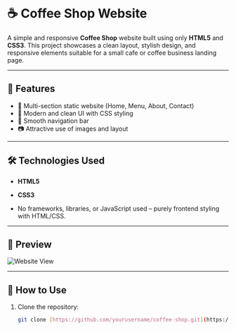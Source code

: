 # ☕ Coffee Shop Website

A simple and responsive **Coffee Shop** website built using only **HTML5** and **CSS3**. This project showcases a clean layout, stylish design, and responsive elements suitable for a small cafe or coffee business landing page.

---

## 📌 Features

- 📄 Multi-section static website (Home, Menu, About, Contact)
- 🎨 Modern and clean UI with CSS styling
- 🧭 Smooth navigation bar
- 📷 Attractive use of images and layout

---

## 🛠️ Technologies Used

- **HTML5**

- **CSS3**
- No frameworks, libraries, or JavaScript used – purely frontend styling with HTML/CSS.

---

## 📸 Preview

![Website View](https://github.com/user-attachments/assets/7c1177a6-3d44-4c9b-a306-aa22eff0b2c4)


---

## 🚀 How to Use

1. Clone the repository:
   ```bash
   git clone [https://github.com/yourusername/coffee-shop.git](https://github.com/deepika1998kala/Coffe-Shop-Project.git)

